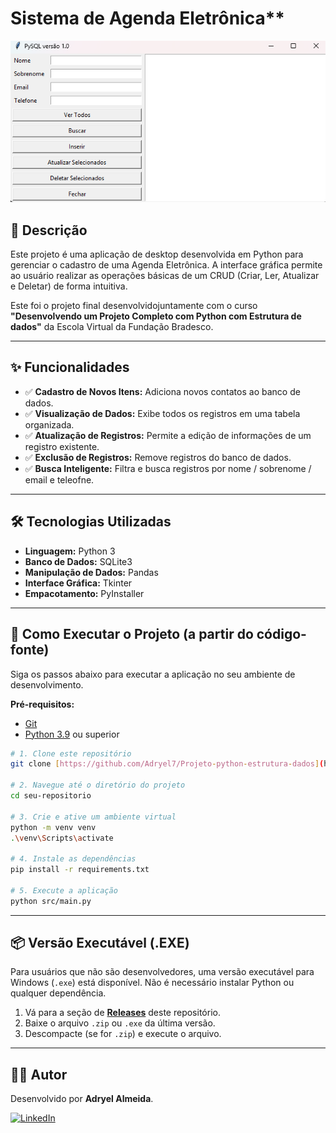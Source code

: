 # Sistema de Agenda Eletrônica**

![Demo da Aplicação](assets/Screenshot.png)

## 📜 Descrição

Este projeto é uma aplicação de desktop desenvolvida em Python para gerenciar o cadastro de uma Agenda Eletrônica. A interface gráfica permite ao usuário realizar as operações básicas de um CRUD (Criar, Ler, Atualizar e Deletar) de forma intuitiva.

Este foi o projeto final desenvolvidojuntamente com o curso **"Desenvolvendo um Projeto Completo com Python com Estrutura de dados"** da Escola Virtual da Fundação Bradesco.

---

## ✨ Funcionalidades

* ✅ **Cadastro de Novos Itens:** Adiciona novos contatos ao banco de dados.
* ✅ **Visualização de Dados:** Exibe todos os registros em uma tabela organizada.
* ✅ **Atualização de Registros:** Permite a edição de informações de um registro existente.
* ✅ **Exclusão de Registros:** Remove registros do banco de dados.
* ✅ **Busca Inteligente:** Filtra e busca registros por nome / sobrenome / email e teleofne.

---

## 🛠️ Tecnologias Utilizadas

* **Linguagem:** Python 3
* **Banco de Dados:** SQLite3
* **Manipulação de Dados:** Pandas
* **Interface Gráfica:** Tkinter
* **Empacotamento:** PyInstaller

---

## 🚀 Como Executar o Projeto (a partir do código-fonte)

Siga os passos abaixo para executar a aplicação no seu ambiente de desenvolvimento.

**Pré-requisitos:**
* [Git](https://git-scm.com)
* [Python 3.9](https://www.python.org/) ou superior

```bash
# 1. Clone este repositório
git clone [https://github.com/Adryel7/Projeto-python-estrutura-dados](https://github.com/Adryel7/Projeto-python-estrutura-dados)

# 2. Navegue até o diretório do projeto
cd seu-repositorio

# 3. Crie e ative um ambiente virtual
python -m venv venv
.\venv\Scripts\activate

# 4. Instale as dependências
pip install -r requirements.txt

# 5. Execute a aplicação
python src/main.py
```

---

## 📦 Versão Executável (.EXE)

Para usuários que não são desenvolvedores, uma versão executável para Windows (`.exe`) está disponível. Não é necessário instalar Python ou qualquer dependência.

1.  Vá para a seção de **[Releases](https://github.com/Adryel7/Projeto-python-estrutura-dados/releases/tag/v1.0)** deste repositório.
2.  Baixe o arquivo `.zip` ou `.exe` da última versão.
3.  Descompacte (se for `.zip`) e execute o arquivo.

---

## 👨‍💻 Autor

Desenvolvido por **Adryel Almeida**.

[![LinkedIn](https://img.shields.io/badge/LinkedIn-0077B5?style=for-the-badge&logo=linkedin&logoColor=white)](https://www.linkedin.com/in/adryel-almeida-052365321/)
